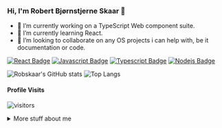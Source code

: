### Hi, I'm Robert Bjørnstjerne Skaar 👋

- 🔭 I’m currently working on a TypeScript Web component suite.
- 🌱 I’m currently learning React.
- 👯 I’m looking to collaborate on any OS projects i can help with, be it documentation or code.

[![React Badge](https://img.shields.io/badge/-React-61DBFB?style=for-the-badge&labelColor=black&logo=react&logoColor=61DBFB)](#) [![Javascript Badge](https://img.shields.io/badge/-Javascript-F0DB4F?style=for-the-badge&labelColor=black&logo=javascript&logoColor=F0DB4F)](#) [![Typescript Badge](https://img.shields.io/badge/-Typescript-007acc?style=for-the-badge&labelColor=black&logo=typescript&logoColor=007acc)](#) [![Nodejs Badge](https://img.shields.io/badge/-Nodejs-3C873A?style=for-the-badge&labelColor=black&logo=node.js&logoColor=3C873A)](#) 

![Robskaar's GitHub stats](https://github-readme-stats.vercel.app/api?username=Robskaar&count_private=true&show_icons=true&theme=dracula&hide_border=true) 
![Top Langs](https://github-readme-stats.vercel.app/api/top-langs/?username=robskaar&layout=compact&theme=dracula&hide_border=true)

#### Profile Visits 

![visitors](https://visitor-badge.glitch.me/badge?page_id=robskaar.robskaar)

<details>
<summary>
  More stuff about me
</summary>

<!--
Here are some ideas to get you started:


- 📫 How to reach me: 

- 🤔 I’m looking for help with ...
- 💬 Ask me about ...

- 😄 Pronouns: ...
- ⚡ Fun fact: ...
-->

